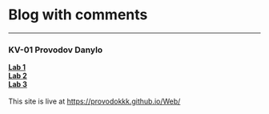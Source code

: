 # Blog with comments
---
### KV-01 Provodov Danylo

__[Lab 1](https://docs.google.com/document/d/1BpJHAPpdUer_ZPWHtnvlzgu3sap9pNK_pxFAGRPNm18/edit)__\
__[Lab 2](https://docs.google.com/document/d/1dleeQzRDR5RHITuPNM_QgjCDHSgeP56tMyCQYxrwFfc/edit)__\
__[Lab 3](https://docs.google.com/document/d/1m5rVgqo_KDZjDYDkdGMYsc6JxNxEw2rDTKjdz7qu-q0/edit)__\
\
This site is live at https://provodokkk.github.io/Web/

